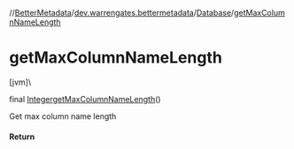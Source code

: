 //[BetterMetadata](../../../index.md)/[dev.warrengates.bettermetadata](../index.md)/[Database](index.md)/[getMaxColumnNameLength](get-max-column-name-length.md)

# getMaxColumnNameLength

[jvm]\

final [Integer](https://docs.oracle.com/javase/8/docs/api/java/lang/Integer.html)[getMaxColumnNameLength](get-max-column-name-length.md)()

Get max column name length

#### Return
